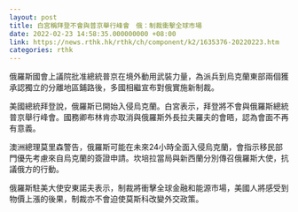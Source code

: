 ```yaml
---
layout: post
title: 白宮稱拜登不會與普京舉行峰會　俄：制裁衝擊全球市場
date: 2022-02-23 14:58:35.000000000 +08:00
link: https://news.rthk.hk/rthk/ch/component/k2/1635376-20220223.htm
categories: rthk
---
```


俄羅斯國會上議院批准總統普京在境外動用武裝力量，為派兵到烏克蘭東部兩個獲承認獨立的分離地區鋪路後，多國相繼宣布對俄實施新制裁。

美國總統拜登說，俄羅斯已開始入侵烏克蘭。白宮表示，拜登將不會與俄羅斯總統普京舉行峰會。國務卿布林肯亦取消與俄羅斯外長拉夫羅夫的會晤，認為會面不再有意義。

澳洲總理莫里森警告，俄羅斯可能在未來24小時全面入侵烏克蘭，會指示移民部門優先考慮來自烏克蘭的簽證申請。坎培拉當局與新西蘭分別傳召俄羅斯大使，抗議俄方的行動。

俄羅斯駐美大使安東諾夫表示，制裁將衝擊全球金融和能源市場，美國人將感受到物價上漲的後果，制裁亦不會迫使莫斯科改變外交政策。
